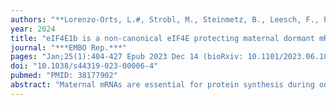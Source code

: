 ```yaml
---
authors: "**Lorenzo-Orts, L.#, Strobl, M., Steinmetz, B., Leesch, F., Pribitzer, C., Roehsner, J.**, Schutzbier, M., Duernberger, G., **Pauli, A.#**"
year: 2024
title: "eIF4E1b is a non-canonical eIF4E protecting maternal dormant mRNAs"
journal: "***EMBO Rep.***"
pages: "Jan;25(1):404-427 Epub 2023 Dec 14 (bioRxiv: 10.1101/2023.06.10.544440)"
doi: "10.1038/s44319-023-00006-4"
pubmed: "PMID: 38177902"
abstract: "Maternal mRNAs are essential for protein synthesis during oogenesis and early embryogenesis. To adapt translation to specific needs during development, maternal mRNAs are translationally repressed by shortening the polyA tails. While mRNA deadenylation is associated with decapping and degradation in somatic cells, maternal mRNAs with short polyA tails are stable. Here we report that the germline-specific eIF4E paralog, eIF4E1b, is essential for zebrafish oogenesis. eIF4E1b localizes to P-bodies in zebrafish embryos and binds to mRNAs with reported short or no polyA tails, including histone mRNAs. Loss of eIF4E1b results in reduced histone mRNA levels in early gonads, consistent with a role in mRNA storage. Using mouse and human eIF4E1Bs (in vitro) and zebrafish eIF4E1b (in vivo), we show that unlike canonical eIF4Es, eIF4E1b does not interact with eIF4G to initiate translation. Instead, eIF4E1b interacts with the translational repressor eIF4ENIF1, which is required for eIF4E1b localization to P-bodies. Our study is consistent with an important role of eIF4E1b in regulating mRNA dormancy and provides new insights into fundamental post-transcriptional regulatory principles governing early vertebrate development."
---
```

